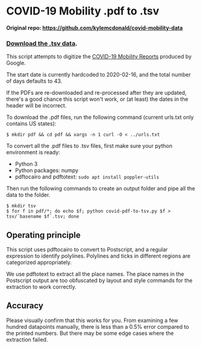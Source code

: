 # COVID-19 Mobility .pdf to .tsv

**Original repo: https://github.com/kylemcdonald/covid-mobility-data**

### [Download the .tsv data](https://github.com/kylemcdonald/covid-mobility-data/releases/download/2020-03-29/2020-03-29-covid-mobility-data.zip).

This script attempts to digitize the [COVID-19 Mobility Reports](https://www.google.com/covid19/mobility/) produced by Google.

The start date is currently hardcoded to 2020-02-16, and the total number of days defaults to 43.

If the PDFs are re-downloaded and re-processed after they are updated, there's a good chance this script won't work, or (at least) the dates in the header will be incorrect.

To download the .pdf files, run the following command (current urls.txt only contains US states):

```
$ mkdir pdf && cd pdf && xargs -n 1 curl -O < ../urls.txt
```

To convert all the .pdf files to .tsv files, first make sure your python environment is ready:

* Python 3
* Python packages: numpy
* pdftocairo and pdftotext: `sudo apt install poppler-utils`

Then run the following commands to create an output folder and pipe all the data to the folder.

```
$ mkdir tsv
$ for f in pdf/*; do echo $f; python covid-pdf-to-tsv.py $f > tsv/`basename $f`.tsv; done
```

## Operating principle

This script uses pdftocairo to convert to Postscript, and a regular expression to identify polylines. Polylines and ticks in different regions are categorized appropriately.

We use pdftotext to extract all the place names. The place names in the Postscript output are too obfuscated by layout and style commands for the extraction to work correctly.

## Accuracy

Please visually confirm that this works for you. From examining a few hundred datapoints manually, there is less than a 0.5% error compared to the printed numbers. But there may be some edge cases where the extraction failed.
